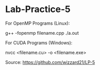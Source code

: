 # Lab-Practice-5

For OpenMP Programs (Linux):

g++ -fopenmp filename.cpp
./a.out

For CUDA Programs (Windows):

nvcc <filename.cu> -o
<filename.exe>

Source: https://github.com/wizzard21/LP-5
